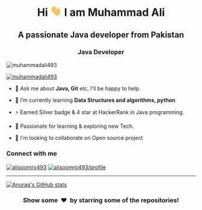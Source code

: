 <h1 align="center">Hi <img src="https://raw.githubusercontent.com/ABSphreak/ABSphreak/master/gifs/Hi.gif" width="30px"> I am  Muhammad Ali</a></h1>
<h2 align="center">A passionate Java developer from Pakistan </h2>
<h3 align="center">Java Developer</h3>

<p align="left"> <img src="https://komarev.com/ghpvc/?username=muhammadali493&label=Profile%20views&color=0e75b6&style=flat" alt="muhammadali493" /> </p>

<p align="left"> <a href="https://github.com/ryo-ma/github-profile-trophy"><img src="https://github-profile-trophy.vercel.app/?username=muhammadali493&theme=juicyfresh" alt="muhammadali493" /></a> </p>

- 💬 Ask me about **Java, Git** etc, I'll be happy to help.

- 🌱 I’m currently learning **Data Structures and algorithms, python**

- ⚡ Earned Silver badge & 4 star at HackerRank in Java programming.

- 🔭 Passionate for learning & exploring new Tech.

- 🤝 I'm looking to collaborate on Open source project

### Connect with me

<p align="left">
  <a href="https://www.hackerrank.com/alisoomro493" target="blank"><img align="center" src="https://raw.githubusercontent.com/rahuldkjain/github-profile-readme-generator/6253936f99716cd30c07055d5d10e9332af37171/src/images/icons/Social/hackerrank.svg" alt="alisoomro493" height="30" width="40" /></a>
  <a href="https://auth.geeksforgeeks.org/user/alisoomro493/profile" target="blank"><img align="center" src="https://raw.githubusercontent.com/rahuldkjain/github-profile-readme-generator/6253936f99716cd30c07055d5d10e9332af37171/src/images/icons/Social/geeks-for-geeks.svg" alt="alisoomro493/profile" height="30" width="40" /></a>
</p>

---

[![Anurag's GitHub stats](https://github-readme-stats.vercel.app/api?username=muhammadali493)](https://github.com/anuraghazra/github-readme-stats)


<h3 align="center">Show some &nbsp;❤️&nbsp; by starring some of the repositories!</h3>

